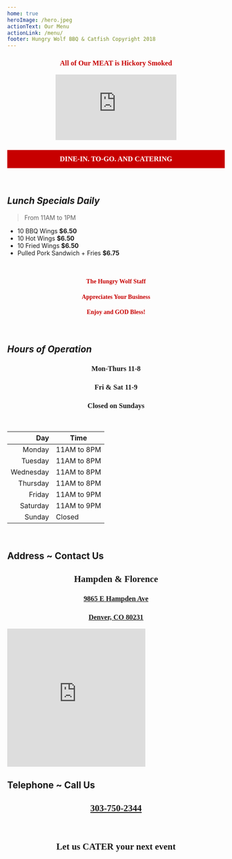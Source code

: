 ```yaml
---
home: true
heroImage: /hero.jpeg
actionText: Our Menu
actionLink: /menu/
footer: Hungry Wolf BBQ & Catfish Copyright 2018
---
```


<h3 class="hwfr">
All of Our MEAT is Hickory Smoked
</h3>

<div style="text-align: center;"><iframe width="280" height="152" src="https://www.youtube.com/embed/Fbx0Xm_G29Y" frameborder="0" allow="autoplay; encrypted-media" allowfullscreen></iframe></div>

<h3 class="banner">DINE-IN. TO-GO. AND CATERING</h3>

<br>

## _Lunch Specials Daily_
> From 11AM to 1PM
- 10 BBQ Wings **$6.50**
- 10 Hot Wings **$6.50**
- 10 Fried Wings **$6.50**
- Pulled Pork Sandwich + Fries **$6.75**

<br>

<h4 class="hwfr">The Hungry Wolf Staff</h4>
<h4 class="hwfr">Appreciates Your Business</h4>
<h4 class="hwfr">Enjoy and GOD Bless!</h4>

<br>

## _Hours of Operation_

<h3 class="hwfb">Mon-Thurs 11-8</h3>
<h3 class="hwfb">Fri & Sat 11-9</h3>
<h3 class="hwfb">Closed on Sundays</h3>

<br>
<div style="text-align: center;">

| Day       | Time        |
| ---------:| ----------- |
| Monday    | 11AM to 8PM |
| Tuesday   | 11AM to 8PM |
| Wednesday | 11AM to 8PM |
| Thursday  | 11AM to 8PM |
| Friday    | 11AM to 9PM |
| Saturday  | 11AM to 9PM |
| Sunday    | Closed      |
</div>

<br>

## Address ~ Contact Us
<h2 class="hwfb">Hampden & Florence</h2>
<a href="https://goo.gl/maps/fCk3nLbG7xK2">
<h3 class="hwfb">9865 E Hampden Ave</h3>
<h3 class="hwfb">Denver, CO 80231</h3>
</a>

<iframe src="https://www.google.com/maps/embed?pb=!1m18!1m12!1m3!1d1535.9199556417768!2d-104.87449084175128!3d39.65331725995193!2m3!1f0!2f0!3f0!3m2!1i1024!2i768!4f13.1!3m3!1m2!1s0x876c8795ea505691%3A0x6448f44b9b2c7037!2s9865+E+Hampden+Ave%2C+Denver%2C+CO+80231!5e0!3m2!1sen!2sus!4v1527283920336" width="320" height="320" frameborder="0" style="border:0" allowfullscreen></iframe>

<br>

## Telephone ~ Call Us

<a href="tel:303-750-2344"><h2 class="hwfb">303-750-2344</h2></a>

<br>

<h2 class="hwfb">Let us CATER your next event</h2>

<style lang="css">
@font-face {
    font-family: 'Birmingham';
    font-style: normal;
    font-weight: normal;
    src: url('/Birmingham.ttf');
  }
.hwfr {
  font-family: 'Birmingham';
  color: #C70000;
  text-align: center;
}
.hwfb {
  font-family: 'Birmingham';
  text-align: center;
  padding: 0;
}
.banner {
  text-align: center;
  font-family: 'Birmingham';
  color: white;
  background: #C70000;
  padding: 11px;
}
</style>
